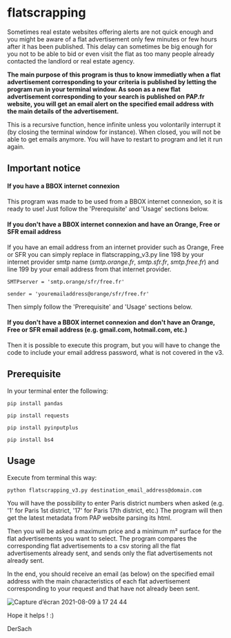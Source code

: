 # flatscrapping
Sometimes real estate websites offering alerts are not quick enough and you might be aware of a flat advertisement only few minutes or few hours after it has been published. This delay can sometimes be big enough for you not to be able to bid or even visit the flat as too many people already contacted the landlord or real estate agency.

**The main purpose of this program is thus to know immediatly when a flat advertisement corresponding to your criteria is published by letting the program run in your terminal window. As soon as a new flat advertisement corresponding to your search is published on PAP.fr website, you will get an email alert on the specified email address with the main details of the advertisement.**

This is a recursive function, hence infinite unless you volontarily interrupt it (by closing the terminal window for instance). When closed, you will not be able to get emails anymore. You will have to restart to program and let it run again.

## **Important notice**

#### If you have a BBOX internet connexion

This program was made to be used from a BBOX internet connexion, so it is ready to use! Just follow the 'Prerequisite' and 'Usage' sections below.

#### If you don't have a BBOX internet connexion and have an Orange, Free or SFR email address

If you have an email address from an internet provider such as Orange, Free or SFR you can simply replace in flatscrapping_v3.py line 198 by your internet provider smtp name (*smtp.orange.fr*, *smtp.sfr.fr*, *smtp.free.fr*) and line 199 by your email address from that internet provider.

`SMTPserver = 'smtp.orange/sfr/free.fr'`

`sender = 'youremailaddress@orange/sfr/free.fr'`

Then simply follow the 'Prerequisite' and 'Usage' sections below.

#### If you don't have a BBOX internet connexion and don't have an Orange, Free or SFR email address (e.g. gmail.com, hotmail.com, etc.)

Then it is possible to execute this program, but you will have to change the code to include your email address password, what is not covered in the v3.

## **Prerequisite**

In your terminal enter the following:

`pip install pandas`

`pip install requests`

`pip install pyinputplus`

`pip install bs4`

## **Usage**

Execute from terminal this way:

`python flatscrapping_v3.py destination_email_address@domain.com`

You will have the possibility to enter Paris district numbers when asked (e.g. '1' for Paris 1st district, '17' for Paris 17th district, etc.)
The program will then get the latest metadata from PAP website parsing its html.

Then you will be asked a maximum price and a minimum m² surface for the flat advertisements you want to select. The program compares the corresponding flat advertisements to a csv storing all the flat advertisements already sent, and sends only the flat advertisements not already sent.

In the end, you should receive an email (as below) on the specified email address with the main characteristics of each flat advertisement corresponding to your request and that have not already been sent.

![Capture d’écran 2021-08-09 à 17 24 44](https://user-images.githubusercontent.com/78410163/128731701-12653f6c-934b-4866-b0b1-379584656e6e.png)

Hope it helps ! :)

DerSach
